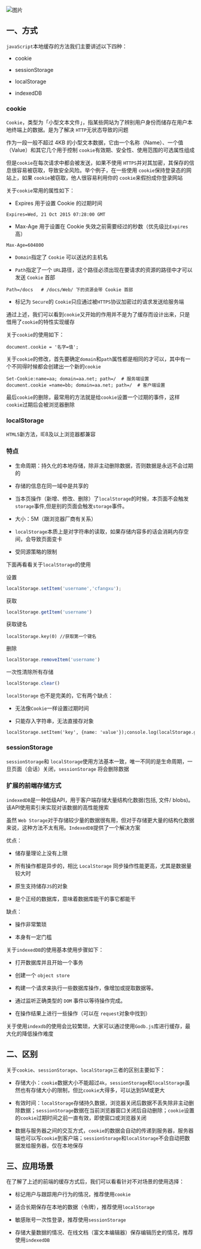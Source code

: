 ![图片](https://img-blog.csdnimg.cn/img_convert/3777cce76e52a9808edd92adae8b972f.png)

## 一、方式

`javaScript`本地缓存的方法我们主要讲述以下四种：

-   cookie
    
-   sessionStorage
    
-   localStorage
    
-   indexedDB
    

### cookie

`Cookie`，类型为「小型文本文件」，指某些网站为了辨别用户身份而储存在用户本地终端上的数据。是为了解决 `HTTP`无状态导致的问题

作为一段一般不超过 4KB 的小型文本数据，它由一个名称（Name）、一个值（Value）和其它几个用于控制 `cookie`有效期、安全性、使用范围的可选属性组成

但是`cookie`在每次请求中都会被发送，如果不使用 `HTTPS`并对其加密，其保存的信息很容易被窃取，导致安全风险。举个例子，在一些使用 `cookie`保持登录态的网站上，如果 `cookie`被窃取，他人很容易利用你的 `cookie`来假扮成你登录网站

关于`cookie`常用的属性如下：

-   Expires 用于设置 Cookie 的过期时间
    

```cobol
Expires=Wed, 21 Oct 2015 07:28:00 GMT
```

-   Max-Age 用于设置在 Cookie 失效之前需要经过的秒数（优先级比`Expires`高）
    

```cobol
Max-Age=604800
```

-   `Domain`指定了 `Cookie` 可以送达的主机名
    
-   `Path`指定了一个 `URL`路径，这个路径必须出现在要请求的资源的路径中才可以发送 `Cookie` 首部
    

```cobol
Path=/docs   # /docs/Web/ 下的资源会带 Cookie 首部
```

-   标记为 `Secure`的 `Cookie`只应通过被`HTTPS`协议加密过的请求发送给服务端
    

通过上述，我们可以看到`cookie`又开始的作用并不是为了缓存而设计出来，只是借用了`cookie`的特性实现缓存

关于`cookie`的使用如下：

```cobol
document.cookie = '名字=值';
```

关于`cookie`的修改，首先要确定`domain`和`path`属性都是相同的才可以，其中有一个不同得时候都会创建出一个新的`cookie`

```cobol
Set-Cookie:name=aa; domain=aa.net; path=/  # 服务端设置document.cookie =name=bb; domain=aa.net; path=/  # 客户端设置
```

最后`cookie`的删除，最常用的方法就是给`cookie`设置一个过期的事件，这样`cookie`过期后会被浏览器删除

### localStorage

`HTML5`新方法，IE8及以上浏览器都兼容

### 特点

-   生命周期：持久化的本地存储，除非主动删除数据，否则数据是永远不会过期的
    
-   存储的信息在同一域中是共享的
    
-   当本页操作（新增、修改、删除）了`localStorage`的时候，本页面不会触发`storage`事件,但是别的页面会触发`storage`事件。
    
-   大小：5M（跟浏览器厂商有关系）
    
-   `localStorage`本质上是对字符串的读取，如果存储内容多的话会消耗内存空间，会导致页面变卡
    
-   受同源策略的限制
    

下面再看看关于`localStorage`的使用

设置

```typescript
localStorage.setItem('username','cfangxu');
```

获取

```typescript
localStorage.getItem('username')
```

获取键名

```cobol
localStorage.key(0) //获取第一个键名
```

删除

```typescript
localStorage.removeItem('username')
```

一次性清除所有存储

```typescript
localStorage.clear()
```

`localStorage` 也不是完美的，它有两个缺点：

-   无法像`Cookie`一样设置过期时间
    
-   只能存入字符串，无法直接存对象
    

```cobol
localStorage.setItem('key', {name: 'value'});console.log(localStorage.getItem('key')); // '[object, Object]'
```

### sessionStorage

`sessionStorage`和 `localStorage`使用方法基本一致，唯一不同的是生命周期，一旦页面（会话）关闭，`sessionStorage` 将会删除数据

### 扩展的前端存储方式

`indexedDB`是一种低级API，用于客户端存储大量结构化数据(包括, 文件/ blobs)。该API使用索引来实现对该数据的高性能搜索

虽然 `Web Storage`对于存储较少量的数据很有用，但对于存储更大量的结构化数据来说，这种方法不太有用。`IndexedDB`提供了一个解决方案

优点：

-   储存量理论上没有上限
    
-   所有操作都是异步的，相比 `LocalStorage` 同步操作性能更高，尤其是数据量较大时
    
-   原生支持储存`JS`的对象
    
-   是个正经的数据库，意味着数据库能干的事它都能干
    

缺点：

-   操作非常繁琐
    
-   本身有一定门槛
    

关于`indexedDB`的使用基本使用步骤如下：

-   打开数据库并且开始一个事务
    
-   创建一个 `object store`
    
-   构建一个请求来执行一些数据库操作，像增加或提取数据等。
    
-   通过监听正确类型的 `DOM` 事件以等待操作完成。
    
-   在操作结果上进行一些操作（可以在 `request`对象中找到）
    

关于使用`indexdb`的使用会比较繁琐，大家可以通过使用`Godb.js`库进行缓存，最大化的降低操作难度

## 二、区别

关于`cookie`、`sessionStorage`、`localStorage`三者的区别主要如下：

-   存储大小：`cookie`数据大小不能超过`4k`，`sessionStorage`和`localStorage`虽然也有存储大小的限制，但比`cookie`大得多，可以达到5M或更大
    
-   有效时间：`localStorage`存储持久数据，浏览器关闭后数据不丢失除非主动删除数据；`sessionStorage`数据在当前浏览器窗口关闭后自动删除；`cookie`设置的`cookie`过期时间之前一直有效，即使窗口或浏览器关闭
    
-   数据与服务器之间的交互方式，`cookie`的数据会自动的传递到服务器，服务器端也可以写`cookie`到客户端；`sessionStorage`和`localStorage`不会自动把数据发给服务器，仅在本地保存
    

## 三、应用场景

在了解了上述的前端的缓存方式后，我们可以看看针对不对场景的使用选择：

-   标记用户与跟踪用户行为的情况，推荐使用`cookie`
    
-   适合长期保存在本地的数据（令牌），推荐使用`localStorage`
    
-   敏感账号一次性登录，推荐使用`sessionStorage`
    
-   存储大量数据的情况、在线文档（富文本编辑器）保存编辑历史的情况，推荐使用`indexedDB`